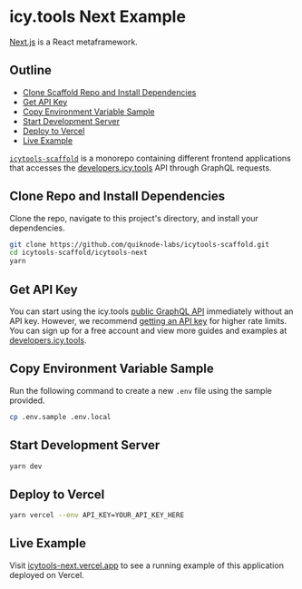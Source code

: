 # icy.tools Next Example

[Next.js](https://nextjs.org/) is a React metaframework.

## Outline

* [Clone Scaffold Repo and Install Dependencies](#clone-repo-and-install-dependencies)
* [Get API Key](#get-api-key)
* [Copy Environment Variable Sample](#copy-environment-variable-sample)
* [Start Development Server](#start-development-server)
* [Deploy to Vercel](#deploy-to-vercel)
* [Live Example](#live-example)

[`icytools-scaffold`](https://github.com/quiknode-labs/icytools-scaffold/) is a monorepo containing different frontend applications that accesses the [developers.icy.tools](https://developers.icy.tools/) API through GraphQL requests.

## Clone Repo and Install Dependencies

Clone the repo, navigate to this project's directory, and install your dependencies.

```bash
git clone https://github.com/quiknode-labs/icytools-scaffold.git
cd icytools-scaffold/icytools-next
yarn
```

## Get API Key

You can start using the icy.tools [public GraphQL API](https://graphql.icy.tools/playground) immediately without an API key. However, we recommend [getting an API key](https://docs.icy.tools/developer-api/access) for higher rate limits. You can sign up for a free account and view more guides and examples at [developers.icy.tools](https://developers.icy.tools/).

## Copy Environment Variable Sample

Run the following command to create a new `.env` file using the sample provided.

```bash
cp .env.sample .env.local
```

## Start Development Server

```bash
yarn dev
```

## Deploy to Vercel

```bash
yarn vercel --env API_KEY=YOUR_API_KEY_HERE
```

## Live Example

Visit [icytools-next.vercel.app](https://icytools-next.vercel.app/) to see a running example of this application deployed on Vercel.